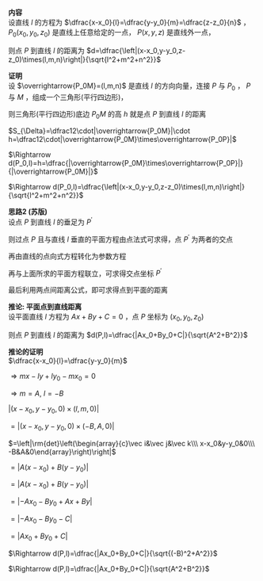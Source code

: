 **内容**  
设直线 $l$ 的方程为 $\dfrac{x-x_0}{l}=\dfrac{y-y_0}{m}=\dfrac{z-z_0}{n}$ ， $P_0(x_0,y_0,z_0)$ 是直线上任意给定的一点， $P(x,y,z)$ 是直线外一点，  
  
则点 $P$ 到直线 $l$ 的距离为 $d=\dfrac{\left|(x-x_0,y-y_0,z-z_0)\times(l,m,n)\right|}{\sqrt{l^2+m^2+n^2}}$  
  
**证明**  
设 $\overrightarrow{P_0M}=(l,m,n)$ 是直线 $l$ 的方向向量，连接 $P$ 与 $P_0$ ， $P$ 与 $M$ ，组成一个三角形(平行四边形)，  
  
则三角形(平行四边形)底边 $P_0M$ 的高 $h$ 就是点 $P$ 到直线 $l$ 的距离  
  
$S_{\Delta}=\dfrac12\cdot|\overrightarrow{P_0M}|\cdot h=\dfrac12\cdot|\overrightarrow{P_0M}\times\overrightarrow{P_0P}|$  
  
$\Rightarrow d(P_0,l)=h=\dfrac{|\overrightarrow{P_0M}\times\overrightarrow{P_0P}|}{|\overrightarrow{P_0M}|}$  
  
$\Rightarrow d(P_0,l)=\dfrac{\left|(x-x_0,y-y_0,z-z_0)\times(l,m,n)\right|}{\sqrt{l^2+m^2+n^2}}$  
  
**思路2 (苏版)**  
设点 $P$ 到直线 $l$ 的垂足为 $P^\prime$  
  
则过点 $P$ 且与直线 $l$ 垂直的平面方程由点法式可求得，点 $P^\prime$ 为两者的交点  
  
再由直线的点向式方程转化为参数方程  
  
再与上面所求的平面方程联立，可求得交点坐标 $P^\prime$  
  
最后利用两点间距离公式，即可求得点到平面的距离  
  
**推论: 平面点到直线距离**  
设平面直线 $l$ 方程为 $Ax+By+C=0$ ，点 $P$ 坐标为 $(x_0,y_0,z_0)$  
  
则点 $P$ 到直线 $l$ 的距离为 $d(P,l)=\dfrac{|Ax_0+By_0+C|}{\sqrt{A^2+B^2}}$  
  
**推论的证明**  
$\dfrac{x-x_0}{l}=\dfrac{y-y_0}{m}$  
  
$\Rightarrow mx-ly+ly_0-mx_0=0$  
  
$\Rightarrow m=A,\ l=-B$  
  
$|(x-x_0,y-y_0,0)\times(l,m,0)|$  
  
$=|(x-x_0,y-y_0,0)\times(-B,A,0)|$  
  
$=\left|\rm{det}\left(\begin{array}{c}\vec i&\vec j&\vec k\\\ x-x_0&y-y_0&0\\\ -B&A&0\end{array}\right)\right|$  
  
$=|A(x-x_0)+B(y-y_0)|$  
  
$=|A(x-x_0)+B(y-y_0)|$  
  
$=|-Ax_0-By_0+Ax+By|$  
  
$=|-Ax_0-By_0-C|$  
  
$=|Ax_0+By_0+C|$  
  
$\Rightarrow d(P,l)=\dfrac{|Ax_0+By_0+C|}{\sqrt{(-B)^2+A^2}}$  
  
$\Rightarrow d(P,l)=\dfrac{|Ax_0+By_0+C|}{\sqrt{A^2+B^2}}$  
